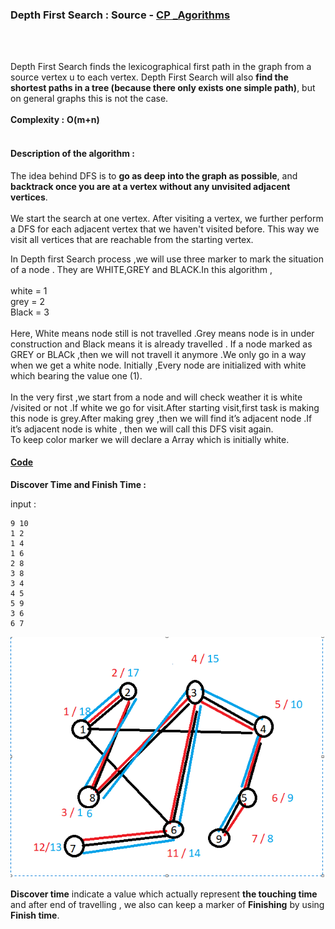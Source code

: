 ### Depth First Search : Source - <a href="https://cp-algorithms.com/graph/depth-first-search.html">CP _Agorithms</a>
<br>
<br>

Depth First Search finds the lexicographical first path in the graph from a source vertex u to each vertex. Depth First Search 
will also **find the shortest paths in a tree (because there only exists one simple path)**, but on general graphs this is not the case.
<br><br>
**Complexity :**  **O(m+n)** 
<br>
<br>
#### Description of the algorithm :

The idea behind DFS is to **go as deep into the graph as possible**, and **backtrack once you are at a vertex without any unvisited adjacent vertices**.
<br><br>
We start the search at one vertex. After visiting a vertex, we further perform a DFS for each adjacent vertex that we haven't visited before. This way we visit all vertices that are reachable from the starting vertex.


In Depth first Search process ,we will use three marker to mark the situation of a node .
They are WHITE,GREY and BLACK.In this algorithm , <br><br>
                        white = 1 <br>
                        grey  = 2 <br>
                        Black = 3 <br><br>
Here, White means node still is not travelled .Grey means node is in under construction and Black means it is already travelled .
If a node marked as GREY or BLACk ,then we will not travell it anymore .We only go in a way when we get a white node.
Initially ,Every node are initialized with white which bearing the value one (1).
<br>
<br>
In the very first ,we start from a node and will check weather it is white /visited or not .If white we go for visit.After starting 
visit,first task is making this node is grey.After making grey ,then we will find it’s adjacent node .If it’s adjacent node is white ,
then we will call this DFS visit again. 
<br>
To keep color marker we will declare a Array which is initially white.

####  <a href="https://github.com/Sajjad-Hossain-Talukder/DataStructures-and-Algorithms/blob/main/Graph%20Theory/Graph%20Traversal/DFS.cpp">Code</a>
 
**Discover Time and Finish Time :**

input : 

```
9 10
1 2
1 4
1 6
2 8
3 8
3 4
4 5
5 9
3 6
6 7
```

<img src="../../images/disfin.png">

**Discover time** indicate a value which actually represent **the touching time** and after end of travelling , we also can keep a marker of **Finishing** by using **Finish time**.

  



